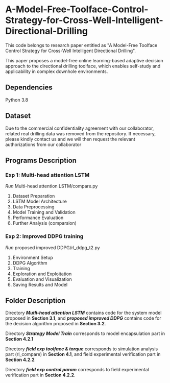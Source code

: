 # A-Model-Free-Toolface-Control-Strategy-for-Cross-Well-Intelligent-Directional-Drilling
This code belongs to research paper entitled as "A Model-Free Toolface Control Strategy for Cross-Well Intelligent Directional Drilling".

This paper proposes a model-free online learning-based adaptive decision approach to the directional drilling toolface, which enables self-study and applicability in complex downhole environments.

## Dependencies
Python 3.8

## Dataset
Due to the commercial confidentiality agreement with our collaborator, related real drilling data was removed from the repository. If necessary, please kindly contact us and we will then request the relevant authorizations from our collaborator

## Programs Description
### Exp 1: Multi-head attention LSTM
*Run* Multi-head attention LSTM/compare.py
1. Dataset Preparation
2. LSTM Model Architecture
3. Data Preprocessing
4. Model Training and Validation
5. Performance Evaluation
6. Further Analysis (comparsion)

### Exp 2: Improved DDPG training
*Run* proposed improved DDPG/rl_ddpg_t2.py
1. Environment Setup
2. DDPG Algorithm
3. Training
4. Exploration and Exploitation
5. Evaluation and Visualization
6. Saving Results and Model

## Folder Description
Directory ***Mutli-head attention LSTM*** contains code for the system model proposed in **Section 3.1**, and ***proposed improved DDPG*** contains code for the decision algorithm proposed in **Section 3.2**.

Directory ***Strategy Model Train*** corresponds to model encapsulation part in **Section 4.2.1**

Directory ***field exp toolface & torque*** corresponds to simulation analysis part (rl_compare) in **Section 4.1**, and field experimental verification part in **Section 4.2.2**

Directory ***field exp control param*** corresponds to field experimental verification part in **Section 4.2.2**.




